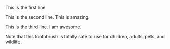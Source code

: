 
This is the first line

This is the second line. This is amazing.

This is the third line. I am awesome.

Note that this toothbrush is totally safe to
use for children, adults, pets, and wildlife.
